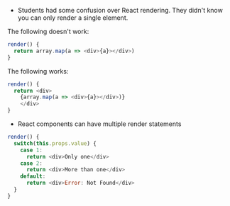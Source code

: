 - Students had some confusion over React rendering. They didn't know you can only render a single element.


The following doesn't work:

```js
render() {
  return array.map(a => <div>{a}></div>)
}
```

The following works:

```js
render() {
  return <div>
    {array.map(a => <div>{a}></div>)}
    </div>
}
```


- React components can have multiple render statements

```js
render() {
  switch(this.props.value) {
    case 1:
      return <div>Only one</div>
    case 2:
      return <div>More than one</div>
    default:
      return <div>Error: Not Found</div>
  }
}
```